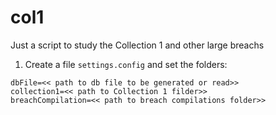 # col1
Just a script to study the Collection 1 and other large breachs

1. Create a file `settings.config` and set the folders:

```
dbFile=<< path to db file to be generated or read>>
collection1=<< path to Collection 1 filder>>
breachCompilation=<< path to breach compilations folder>>
```
